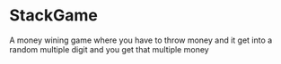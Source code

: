 # StackGame
A money wining game where you have to throw money and it get into a random multiple digit and you get that multiple money
